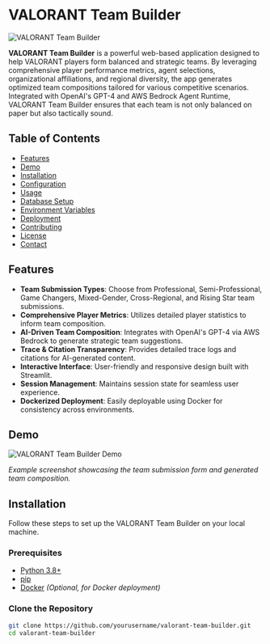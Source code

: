 # VALORANT Team Builder

![VALORANT Team Builder](https://your-icon-url.com/icon.png)

**VALORANT Team Builder** is a powerful web-based application designed to help VALORANT players form balanced and strategic teams. By leveraging comprehensive player performance metrics, agent selections, organizational affiliations, and regional diversity, the app generates optimized team compositions tailored for various competitive scenarios. Integrated with OpenAI's GPT-4 and AWS Bedrock Agent Runtime, VALORANT Team Builder ensures that each team is not only balanced on paper but also tactically sound.

## Table of Contents

- [Features](#features)
- [Demo](#demo)
- [Installation](#installation)
- [Configuration](#configuration)
- [Usage](#usage)
- [Database Setup](#database-setup)
- [Environment Variables](#environment-variables)
- [Deployment](#deployment)
- [Contributing](#contributing)
- [License](#license)
- [Contact](#contact)

## Features

- **Team Submission Types**: Choose from Professional, Semi-Professional, Game Changers, Mixed-Gender, Cross-Regional, and Rising Star team submissions.
- **Comprehensive Player Metrics**: Utilizes detailed player statistics to inform team composition.
- **AI-Driven Team Composition**: Integrates with OpenAI's GPT-4 via AWS Bedrock to generate strategic team suggestions.
- **Trace & Citation Transparency**: Provides detailed trace logs and citations for AI-generated content.
- **Interactive Interface**: User-friendly and responsive design built with Streamlit.
- **Session Management**: Maintains session state for seamless user experience.
- **Dockerized Deployment**: Easily deployable using Docker for consistency across environments.

## Demo

![VALORANT Team Builder Demo](https://your-demo-url.com/demo.gif)

_Example screenshot showcasing the team submission form and generated team composition._

## Installation

Follow these steps to set up the VALORANT Team Builder on your local machine.

### Prerequisites

- [Python 3.8+](https://www.python.org/downloads/)
- [pip](https://pip.pypa.io/en/stable/installation/)
- [Docker](https://www.docker.com/get-started) _(Optional, for Docker deployment)_

### Clone the Repository

```bash
git clone https://github.com/yourusername/valorant-team-builder.git
cd valorant-team-builder
```
